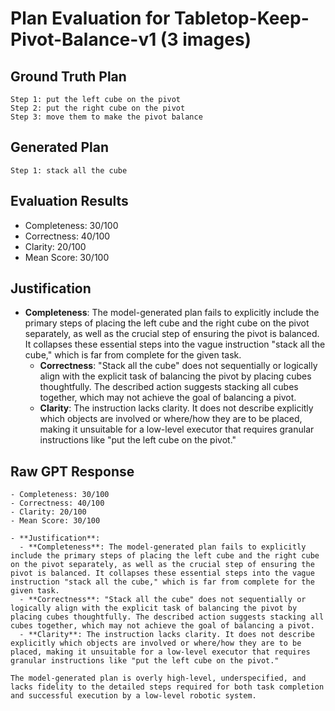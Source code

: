 # Plan Evaluation for Tabletop-Keep-Pivot-Balance-v1 (3 images)

## Ground Truth Plan
```
Step 1: put the left cube on the pivot
Step 2: put the right cube on the pivot
Step 3: move them to make the pivot balance
```

## Generated Plan
```
Step 1: stack all the cube
```

## Evaluation Results
- Completeness: 30/100
- Correctness: 40/100
- Clarity: 20/100
- Mean Score: 30/100

## Justification
- **Completeness**: The model-generated plan fails to explicitly include the primary steps of placing the left cube and the right cube on the pivot separately, as well as the crucial step of ensuring the pivot is balanced. It collapses these essential steps into the vague instruction "stack all the cube," which is far from complete for the given task.  
  - **Correctness**: "Stack all the cube" does not sequentially or logically align with the explicit task of balancing the pivot by placing cubes thoughtfully. The described action suggests stacking all cubes together, which may not achieve the goal of balancing a pivot.  
  - **Clarity**: The instruction lacks clarity. It does not describe explicitly which objects are involved or where/how they are to be placed, making it unsuitable for a low-level executor that requires granular instructions like "put the left cube on the pivot."

## Raw GPT Response
```
- Completeness: 30/100  
- Correctness: 40/100  
- Clarity: 20/100  
- Mean Score: 30/100  

- **Justification**:  
  - **Completeness**: The model-generated plan fails to explicitly include the primary steps of placing the left cube and the right cube on the pivot separately, as well as the crucial step of ensuring the pivot is balanced. It collapses these essential steps into the vague instruction "stack all the cube," which is far from complete for the given task.  
  - **Correctness**: "Stack all the cube" does not sequentially or logically align with the explicit task of balancing the pivot by placing cubes thoughtfully. The described action suggests stacking all cubes together, which may not achieve the goal of balancing a pivot.  
  - **Clarity**: The instruction lacks clarity. It does not describe explicitly which objects are involved or where/how they are to be placed, making it unsuitable for a low-level executor that requires granular instructions like "put the left cube on the pivot."  

The model-generated plan is overly high-level, underspecified, and lacks fidelity to the detailed steps required for both task completion and successful execution by a low-level robotic system.
```
